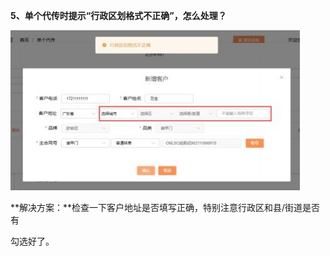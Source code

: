 <a name="bookmark72"></a>**5、单个代传时提示“行政区划格式不正确”，怎么处理？**

![](Aspose.Words.f073ab4e-b9b0-4572-abf9-99142e4fa10e.003.jpeg)

**解决方案：**检查一下客户地址是否填写正确，特别注意行政区和县/街道是否有

勾选好了。






